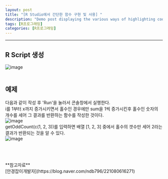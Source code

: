 ```yaml
---
layout: post
title: "[R Studio에서 간단한 함수 구현 및 사용] "
description: "Demo post displaying the various ways of highlighting code in Markdown."
tags: [R프로그래밍]
categories: [R프로그래밍]
---
```


------------------------------------------------------------------------------------------------------------

## R Script 생성
![image](https://user-images.githubusercontent.com/52437364/89695652-bfb25280-d94f-11ea-90ea-0cfd26cd63a9.png)
<br/>
<br/>
## 예제
다음과 같이 작성 후 'Run'을 눌러서 콘솔창에서 실행한다.  
i를 1부터 x까지 증가시키면서 홀수인 경우에만 sum을 1씩 증가시킨후 홀수인 숫자의 개수를 세어 그 결과를 반환하는 함수를 작성한 것이다.  
![image](https://user-images.githubusercontent.com/52437364/89695835-6860b200-d950-11ea-8891-313fdc191667.png)
<br/>
getOddCount(c(1, 2, 3))를 입력하면 배열 [1, 2, 3] 중에서 홀수의 갯수만 세어 2라는 결과가 반환되는 것을 알 수 있다.  
![image](https://user-images.githubusercontent.com/52437364/89695975-dc02bf00-d950-11ea-98e7-0d5f7037b2bf.png)

<br/>
<br/>
<br/>
**참고자료**<br/>
[안경잡이개발자](https://blog.naver.com/ndb796/221080616271)
